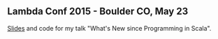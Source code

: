 ## Lambda Conf 2015 - Boulder CO, May 23

[Slides](What%20is%20new%20since%20Programming%20in%20Scala.pdf) and code for my talk "What's New since Programming in Scala".

